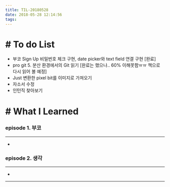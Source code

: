 ```yaml
---
title: TIL-20180528
date: 2018-05-28 12:14:56
tags: 
---
```


# # To do List

- 부코 Sign Up 비밀번호 체크 구현, date picker와 text field 연결 구현 [완료]
- pro git 5. 분산 환경에서의 Git 읽기 [완료는 했으나.. 60% 이해못함ㅠㅠ 책으로 다시 읽어 볼 예정]
- Just 변환한 pixel bit를 이미지로 가져오기
- 자소서 수정
- 인턴직 찾아보기

# # What I Learned

### episode 1. 부코

---

- 

### episode 2. 생각

---

- 

---
